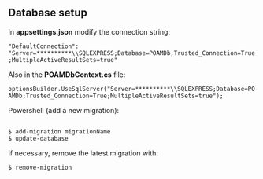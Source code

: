 ## Database setup

In **appsettings.json** modify the connection string:

`"DefaultConnection": "Server=**********\\SQLEXPRESS;Database=POAMDb;Trusted_Connection=True;MultipleActiveResultSets=true"`

Also in the **POAMDbContext.cs** file:

`optionsBuilder.UseSqlServer("Server=**********\\SQLEXPRESS;Database=POAMDb;Trusted_Connection=True;MultipleActiveResultSets=true");`

Powershell (add a new migration):

```

$ add-migration migrationName
$ update-database

```

If necessary, remove the latest migration with:

`$ remove-migration`

